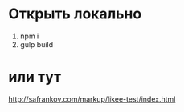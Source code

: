 # Открыть локально

1. npm i
2. gulp build

# или тут
http://safrankov.com/markup/likee-test/index.html
